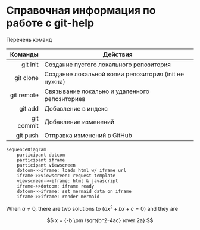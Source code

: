 # Справочная информация по работе с git-help

Перечень команд

Команды | Действия
-------------:|---------------------
git init | Создание пустого локального репозитория
git clone | Создание локальной копии репозитория (init не нужна)
git remote | Связывание локально и  удаленного репозиториев
git add | Добавление в индекс
git commit | Добавление изменений
git push| Отправка изменений в GitHub

```mermaid
sequenceDiagram
    participant dotcom
    participant iframe
    participant viewscreen
    dotcom->>iframe: loads html w/ iframe url
    iframe->>viewscreen: request template
    viewscreen->>iframe: html & javascript
    iframe->>dotcom: iframe ready
    dotcom->>iframe: set mermaid data on iframe
    iframe->>iframe: render mermaid
```

When $a \ne 0$, there are two solutions to $(ax^2 + bx + c = 0)$ and they are 

$$ x = {-b \pm \sqrt{b^2-4ac} \over 2a} $$
